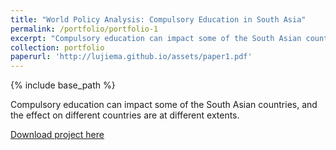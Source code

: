 ```yaml
---
title: "World Policy Analysis: Compulsory Education in South Asia"
permalink: /portfolio/portfolio-1
excerpt: "Compulsory education can impact some of the South Asian countries, and the effect on different countries are at different extents."
collection: portfolio
paperurl: 'http://lujiema.github.io/assets/paper1.pdf'
---
```


{% include base_path %}

Compulsory education can impact some of the South Asian countries, and the effect on different countries are at different extents.

[Download project here](http://lujiema.github.io/assets/paper1.pdf)